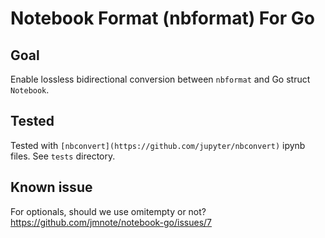 # Notebook Format (nbformat) For Go 

## Goal
Enable lossless bidirectional conversion between `nbformat` and Go struct `Notebook`.

## Tested
Tested with `[nbconvert](https://github.com/jupyter/nbconvert)` ipynb files. See `tests` directory.

## Known issue
For optionals, should we use omitempty or not?
https://github.com/jmnote/notebook-go/issues/7
